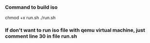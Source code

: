 ### Command to build iso

chmod +x run.sh
./run.sh

### If don't want to run iso file with qemu virtual machine, just comment line 30 in file **run.sh**
